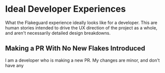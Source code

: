# Ideal Developer Experiences

What the Flakeguard experience ideally looks like for a developer. This are human stories intended to drive the UX direction of the project as a whole, and aren't necessarily detailed design breakdowns.

## Making a PR With No New Flakes Introduced

I am a developer who is making a new PR. My changes are minor, and don't have any
